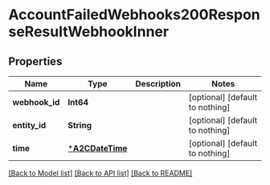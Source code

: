# AccountFailedWebhooks200ResponseResultWebhookInner


## Properties
Name | Type | Description | Notes
------------ | ------------- | ------------- | -------------
**webhook_id** | **Int64** |  | [optional] [default to nothing]
**entity_id** | **String** |  | [optional] [default to nothing]
**time** | [***A2CDateTime**](A2CDateTime.md) |  | [optional] [default to nothing]


[[Back to Model list]](../README.md#models) [[Back to API list]](../README.md#api-endpoints) [[Back to README]](../README.md)


